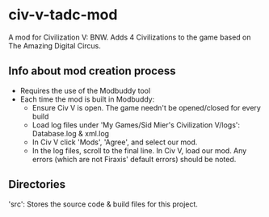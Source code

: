 # civ-v-tadc-mod
A mod for Civilization V: BNW. Adds 4 Civilizations to the game based on The Amazing Digital Circus.

## Info about mod creation process
- Requires the use of the Modbuddy tool
- Each time the mod is built in Modbuddy:
    - Ensure Civ V is open. The game needn't be opened/closed for every build
    - Load log files under 'My Games/Sid Mier's Civilization V/logs': Database.log & xml.log
    - In Civ V click 'Mods', 'Agree', and select our mod.
    - In the log files, scroll to the final line. In Civ V, load our mod. Any errors (which are not Firaxis' default errors) should be noted.

## Directories
'src': Stores the source code & build files for this project.